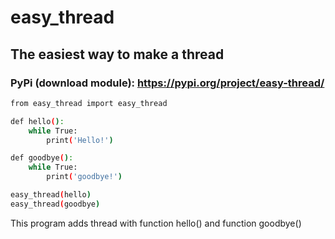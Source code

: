 # easy_thread
## The easiest way to make a thread

### PyPi (download module): https://pypi.org/project/easy-thread/



```sh
from easy_thread import easy_thread

def hello():
	while True:
		print('Hello!')

def goodbye():
	while True:
		print('goodbye!')

easy_thread(hello)
easy_thread(goodbye)
```

This program adds thread with function hello() and function goodbye()

